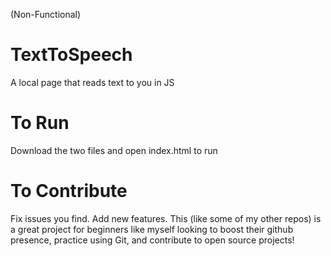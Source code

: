 (Non-Functional)

# TextToSpeech
A local page that reads text to you in JS


# To Run
Download the two files and open index.html to run

# To Contribute
Fix issues you find. Add new features. This (like some of my other repos) is a great project for beginners like myself looking to boost their github presence, practice using Git, and contribute to open source projects!
